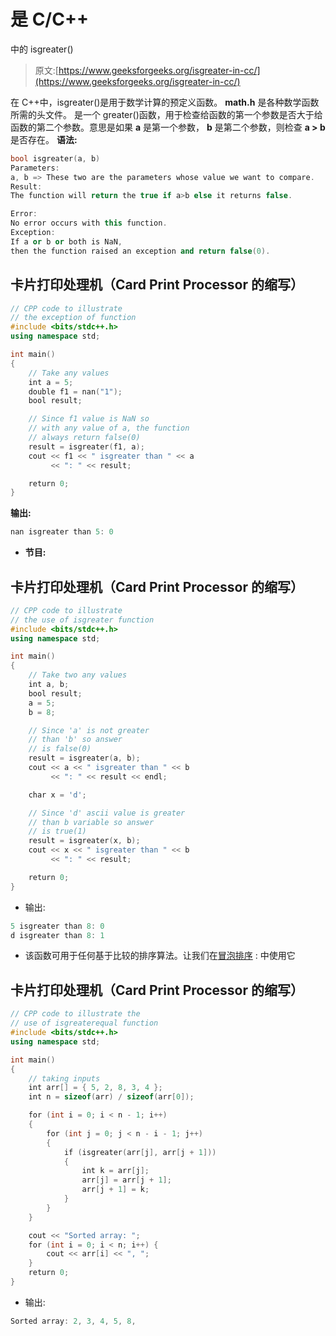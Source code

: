 # 是 C/C++

中的 isgreater()

> 原文:[https://www.geeksforgeeks.org/isgreater-in-cc/](https://www.geeksforgeeks.org/isgreater-in-cc/)

在 C++中，isgreater()是用于数学计算的预定义函数。 **math.h** 是各种数学函数所需的头文件。
是一个 greater()函数，用于检查给函数的第一个参数是否大于给函数的第二个参数。意思是如果 **a** 是第一个参数， **b** 是第二个参数，则检查 **a > b** 是否存在。
**语法:**

```cpp
bool isgreater(a, b)
Parameters:
a, b => These two are the parameters whose value we want to compare.
Result:
The function will return the true if a>b else it returns false.

Error: 
No error occurs with this function.
Exception: 
If a or b or both is NaN,
then the function raised an exception and return false(0).
```

## 卡片打印处理机（Card Print Processor 的缩写）

```cpp
// CPP code to illustrate
// the exception of function
#include <bits/stdc++.h>
using namespace std;

int main()
{
    // Take any values
    int a = 5;
    double f1 = nan("1");
    bool result;

    // Since f1 value is NaN so
    // with any value of a, the function
    // always return false(0)
    result = isgreater(f1, a);
    cout << f1 << " isgreater than " << a
         << ": " << result;

    return 0;
}
```

**输出:**

```cpp
nan isgreater than 5: 0
```

*   **节目:**

## 卡片打印处理机（Card Print Processor 的缩写）

```cpp
// CPP code to illustrate
// the use of isgreater function
#include <bits/stdc++.h>
using namespace std;

int main()
{
    // Take two any values
    int a, b;
    bool result;
    a = 5;
    b = 8;

    // Since 'a' is not greater
    // than 'b' so answer
    // is false(0)
    result = isgreater(a, b);
    cout << a << " isgreater than " << b
         << ": " << result << endl;

    char x = 'd';

    // Since 'd' ascii value is greater
    // than b variable so answer
    // is true(1)
    result = isgreater(x, b);
    cout << x << " isgreater than " << b
         << ": " << result;

    return 0;
}
```

*   输出:

```cpp
5 isgreater than 8: 0
d isgreater than 8: 1
```

*   该函数可用于任何基于比较的排序算法。让我们在[冒泡排序](https://www.geeksforgeeks.org/bubble-sort/) :
    中使用它

## 卡片打印处理机（Card Print Processor 的缩写）

```cpp
// CPP code to illustrate the
// use of isgreaterequal function
#include <bits/stdc++.h>
using namespace std;

int main()
{
    // taking inputs
    int arr[] = { 5, 2, 8, 3, 4 };
    int n = sizeof(arr) / sizeof(arr[0]);

    for (int i = 0; i < n - 1; i++)
    {
        for (int j = 0; j < n - i - 1; j++)
        {
            if (isgreater(arr[j], arr[j + 1]))
            {
                int k = arr[j];
                arr[j] = arr[j + 1];
                arr[j + 1] = k;
            }
        }
    }

    cout << "Sorted array: ";
    for (int i = 0; i < n; i++) {
        cout << arr[i] << ", ";
    }
    return 0;
}
```

*   输出:

```cpp
Sorted array: 2, 3, 4, 5, 8, 
```